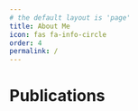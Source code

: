```yaml
---
# the default layout is 'page'
title: About Me
icon: fas fa-info-circle
order: 4
permalink: /
---
```


<!-- > Add Markdown syntax content to file `_tabs/about.md`{: .filepath } and it will show up on this page.
{: .prompt-tip } -->

# Publications